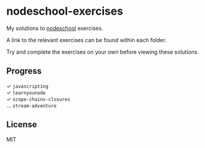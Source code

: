 nodeschool-exercises
====

My solutions to [nodeschool](http://nodeschool.io) exercises.

A link to the relevant exercises can be found within each folder.

Try and complete the exercises on your own before viewing these solutions.

Progress
----

✓ `javascripting`  
✓ `learnyounode`  
✓ `scope-chains-closures`  
… `stream-adventure`

License
----
MIT 

